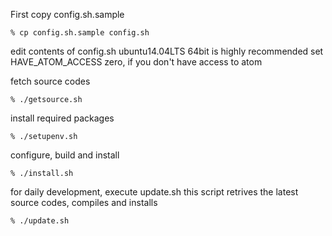 First copy config.sh.sample 
```
% cp config.sh.sample config.sh
```

edit contents of config.sh
ubuntu14.04LTS 64bit is highly recommended
set HAVE_ATOM_ACCESS zero, if you don't have access to atom

fetch source codes
```
% ./getsource.sh
```

install required packages
```
% ./setupenv.sh
```

configure, build and install
```
% ./install.sh
```

for daily development, execute update.sh
this script retrives the latest source codes, compiles and installs
```
% ./update.sh
```


